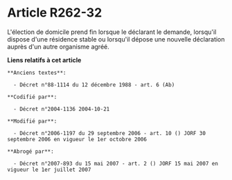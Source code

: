 # Article R262-32

L'élection de domicile prend fin lorsque le déclarant le demande, lorsqu'il dispose d'une résidence stable ou lorsqu'il
dépose une nouvelle déclaration auprès d'un autre organisme agréé.

**Liens relatifs à cet article**

	**Anciens textes**:

	  - Décret n°88-1114 du 12 décembre 1988 - art. 6 (Ab)

	**Codifié par**:

	  - Décret n°2004-1136 2004-10-21

	**Modifié par**:

	  - Décret n°2006-1197 du 29 septembre 2006 - art. 10 () JORF 30 septembre 2006 en vigueur le 1er octobre 2006

	**Abrogé par**:

	  - Décret n°2007-893 du 15 mai 2007 - art. 2 () JORF 15 mai 2007 en vigueur le 1er juillet 2007
